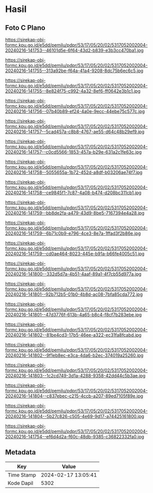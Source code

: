 # Hasil

## Foto C Plano

https://sirekap-obj-formc.kpu.go.id/e5dd/pemilu/pdpr/53/17/05/20/02/5317052002004-20240216-141753--46101d5e-6f64-43d2-b839-e3b3cc470ba1.jpg

https://sirekap-obj-formc.kpu.go.id/e5dd/pemilu/pdpr/53/17/05/20/02/5317052002004-20240216-141755--313a92be-f64a-41a4-9208-8dc75b6ec6c5.jpg

https://sirekap-obj-formc.kpu.go.id/e5dd/pemilu/pdpr/53/17/05/20/02/5317052002004-20240216-141755--8e824f75-c992-4a32-8ef6-ff0642e3b1c1.jpg

https://sirekap-obj-formc.kpu.go.id/e5dd/pemilu/pdpr/53/17/05/20/02/5317052002004-20240216-141756--07b40b89-ef24-4a0e-9ecc-44ebe75c577c.jpg

https://sirekap-obj-formc.kpu.go.id/e5dd/pemilu/pdpr/53/17/05/20/02/5317052002004-20240216-141757--5cad457a-c8b8-4767-ae55-d64c48b29ef9.jpg

https://sirekap-obj-formc.kpu.go.id/e5dd/pemilu/pdpr/53/17/05/20/02/5317052002004-20240216-141757--c0cd5566-1853-457a-b29e-631a2c1fe63c.jpg

https://sirekap-obj-formc.kpu.go.id/e5dd/pemilu/pdpr/53/17/05/20/02/5317052002004-20240216-141758--5055655a-1b72-452d-a8df-b03206ae74f7.jpg

https://sirekap-obj-formc.kpu.go.id/e5dd/pemilu/pdpr/53/17/05/20/02/5317052002004-20240216-141758--ce9845f1-7c87-4a08-b474-d208bc311cb1.jpg

https://sirekap-obj-formc.kpu.go.id/e5dd/pemilu/pdpr/53/17/05/20/02/5317052002004-20240216-141759--bb8de2fa-a479-43d9-8be5-7167394e4a28.jpg

https://sirekap-obj-formc.kpu.go.id/e5dd/pemilu/pdpr/53/17/05/20/02/5317052002004-20240216-141759--6b71c0b9-e796-4ce3-8e7a-1ffad3f2b86e.jpg

https://sirekap-obj-formc.kpu.go.id/e5dd/pemilu/pdpr/53/17/05/20/02/5317052002004-20240216-141759--cd0ae464-8023-445e-b91a-b66fe4005c51.jpg

https://sirekap-obj-formc.kpu.go.id/e5dd/pemilu/pdpr/53/17/05/20/02/5317052002004-20240216-141800--332d5d7a-4b51-4aaf-89a1-4f7cb55d977a.jpg

https://sirekap-obj-formc.kpu.go.id/e5dd/pemilu/pdpr/53/17/05/20/02/5317052002004-20240216-141801--92b712b5-01b0-4b8d-ac08-7bfa85cda772.jpg

https://sirekap-obj-formc.kpu.go.id/e5dd/pemilu/pdpr/53/17/05/20/02/5317052002004-20240216-141801--47d3776f-613b-4a65-b8c4-f8cf7b283ebe.jpg

https://sirekap-obj-formc.kpu.go.id/e5dd/pemilu/pdpr/53/17/05/20/02/5317052002004-20240216-141802--81be4cd3-17b5-46ee-a322-ec31fa8fcabd.jpg

https://sirekap-obj-formc.kpu.go.id/e5dd/pemilu/pdpr/53/17/05/20/02/5317052002004-20240216-141802--9f1eb8ec-e3ca-4da6-b2ec-374019a25260.jpg

https://sirekap-obj-formc.kpu.go.id/e5dd/pemilu/pdpr/53/17/05/20/02/5317052002004-20240216-141803--1c2cd749-3d1a-4288-9358-42dd44c5b3ae.jpg

https://sirekap-obj-formc.kpu.go.id/e5dd/pemilu/pdpr/53/17/05/20/02/5317052002004-20240216-141804--c837ebec-c215-4ccb-a207-89ed7105f89e.jpg

https://sirekap-obj-formc.kpu.go.id/e5dd/pemilu/pdpr/53/17/05/20/02/5317052002004-20240216-141804--5b27c826-c505-4e69-9d17-a74425161800.jpg

https://sirekap-obj-formc.kpu.go.id/e5dd/pemilu/pdpr/53/17/05/20/02/5317052002004-20240216-141754--ef6d4d2a-f60c-48db-9385-c36822332fa0.jpg


## Metadata

| Key        | Value               |
| ---------- | ------------------- |
| Time Stamp | 2024-02-17 13:05:41 |
| Kode Dapil | 5302                |



